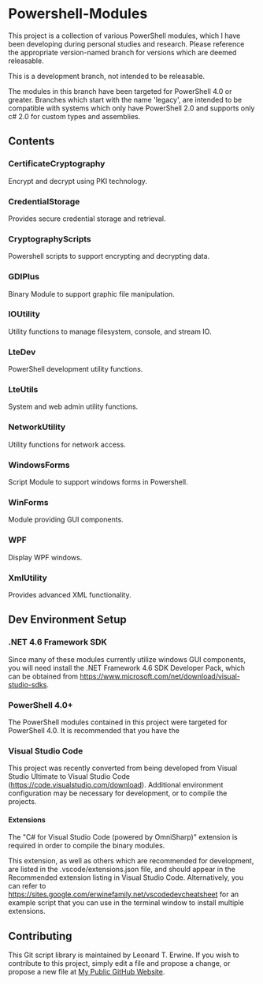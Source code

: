 # Powershell-Modules #

This project is a collection of various PowerShell modules, which I have been developing during personal studies and research.
Please reference the appropriate version-named branch for versions which are deemed releasable.

This is a development branch, not intended to be releasable.

The modules in this branch have been targeted for PowerShell 4.0 or greater.
Branches which start with the name 'legacy', are intended to be compatible with systems which only have PowerShell 2.0 and supports only c# 2.0 for custom types and assemblies.

## Contents ##

### CertificateCryptography ###

Encrypt and decrypt using PKI technology.

### CredentialStorage ###

Provides secure credential storage and retrieval.

### CryptographyScripts ###

Powershell scripts to support encrypting and decrypting data.

### GDIPlus ###

Binary Module to support graphic file manipulation.

### IOUtility ###

Utility functions to manage filesystem, console, and stream IO.

### LteDev ###

PowerShell development utility functions.

### LteUtils ###

System and web admin utility functions.

### NetworkUtility ###

Utility functions for network access.

### WindowsForms ###

Script Module to support windows forms in Powershell.

### WinForms ###

Module providing GUI components.

### WPF ###

Display WPF windows.

### XmlUtility ###

Provides advanced XML functionality.

## Dev Environment Setup ##

### .NET 4.6 Framework SDK ###

Since many of these modules currently utilize windows GUI components, you will need install the .NET Framework 4.6 SDK Developer Pack, which can be obtained from <https://www.microsoft.com/net/download/visual-studio-sdks>.

### PowerShell 4.0+ ###

The PowerShell modules contained in this project were targeted for PowerShell 4.0. It is recommended that you have the 

### Visual Studio Code ###

This project was recently converted from being developed from Visual Studio Ultimate to Visual Studio Code (<https://code.visualstudio.com/download>).
Additional environment configuration may be necessary for development, or to compile the projects.

#### Extensions ####

The "C# for Visual Studio Code (powered by OmniSharp)" extension is required in order to compile the binary modules.

This extension, as well as others which are recommended for development, are listed in the .vscode/extensions.json file, and
should appear in the Recommended extension listing in Visual Studio Code. Alternatively, you can refer to <https://sites.google.com/erwinefamily.net/vscodedevcheatsheet> for an example script that you can use in the terminal window to install multiple extensions.

## Contributing ##

This Git script library is maintained by Leonard T. Erwine. If you wish to contribute to this project, simply edit a file and propose a change, or propose a new file at [My Public GitHub Website](https://github.com/lerwine/PowerShell-Modules.git).